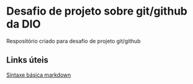 # Desafio de projeto sobre git/github da DIO
Respositório criado para desafio de projeto git/github

## Links úteis
[Sintaxe básica markdown](https://www.markdownguide.org/)
